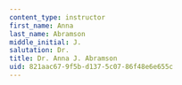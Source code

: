 ```yaml
---
content_type: instructor
first_name: Anna
last_name: Abramson
middle_initial: J.
salutation: Dr.
title: Dr. Anna J. Abramson
uid: 821aac67-9f5b-d137-5c07-86f48e6e655c
---
```

